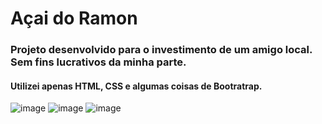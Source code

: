# Açai do Ramon

<h3> Projeto desenvolvido para o investimento de um amigo local. Sem fins lucrativos da minha parte. </h3>

<h4> Utilizei apenas HTML, CSS e algumas coisas de Bootratrap. </h4>


![image](https://user-images.githubusercontent.com/51215549/114048926-5b8aba00-9861-11eb-966a-dca831cb0ba9.png)
![image](https://user-images.githubusercontent.com/51215549/114048963-65142200-9861-11eb-9f15-9e70868a061b.png)
![image](https://user-images.githubusercontent.com/51215549/114048974-69d8d600-9861-11eb-9df2-4ac8ee09cfce.png)
